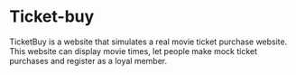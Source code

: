 # Ticket-buy
TicketBuy is a website that simulates a real movie ticket purchase website. This website can display movie times, let people make mock ticket purchases and register as a loyal member.
